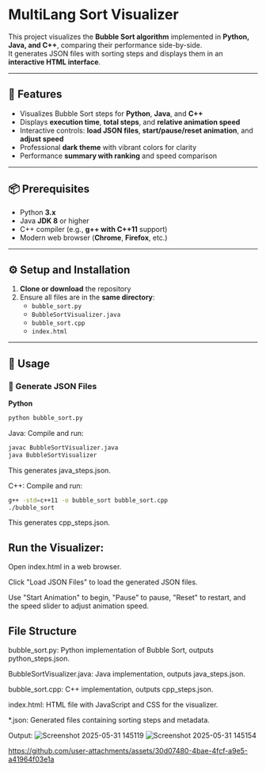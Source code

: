# MultiLang Sort Visualizer

This project visualizes the **Bubble Sort algorithm** implemented in **Python, Java, and C++**, comparing their performance side-by-side.  
It generates JSON files with sorting steps and displays them in an **interactive HTML interface**.

---

## 🔧 Features

- Visualizes Bubble Sort steps for **Python**, **Java**, and **C++**
- Displays **execution time**, **total steps**, and **relative animation speed**
- Interactive controls: **load JSON files**, **start/pause/reset animation**, and **adjust speed**
- Professional **dark theme** with vibrant colors for clarity
- Performance **summary with ranking** and speed comparison

---

## 📦 Prerequisites

- Python **3.x**
- Java **JDK 8** or higher
- C++ compiler (e.g., **g++ with C++11** support)
- Modern web browser (**Chrome**, **Firefox**, etc.)

---

## ⚙️ Setup and Installation

1. **Clone or download** the repository
2. Ensure all files are in the **same directory**:
   - `bubble_sort.py`
   - `BubbleSortVisualizer.java`
   - `bubble_sort.cpp`
   - `index.html`

---

## 🚀 Usage

### 🔹 Generate JSON Files

**Python**  
```bash
python bubble_sort.py
```


Java: Compile and run:
```bash
javac BubbleSortVisualizer.java
java BubbleSortVisualizer
```
This generates java_steps.json.



C++: Compile and run:
```bash
g++ -std=c++11 -o bubble_sort bubble_sort.cpp
./bubble_sort
```
This generates cpp_steps.json.



## Run the Visualizer:





Open index.html in a web browser.



Click "Load JSON Files" to load the generated JSON files.



Use "Start Animation" to begin, "Pause" to pause, "Reset" to restart, and the speed slider to adjust animation speed.

## File Structure





bubble_sort.py: Python implementation of Bubble Sort, outputs python_steps.json.



BubbleSortVisualizer.java: Java implementation, outputs java_steps.json.



bubble_sort.cpp: C++ implementation, outputs cpp_steps.json.



index.html: HTML file with JavaScript and CSS for the visualizer.



*.json: Generated files containing sorting steps and metadata.

Output:
![Screenshot 2025-05-31 145119](https://github.com/user-attachments/assets/a1ec7591-474c-4fb5-8cbc-c58e604b9a5d)
![Screenshot 2025-05-31 145154](https://github.com/user-attachments/assets/727adce2-5268-4125-97af-17cf2a73f8f0)



https://github.com/user-attachments/assets/30d07480-4bae-4fcf-a9e5-a41964f03e1a


